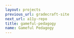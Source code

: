 ```yaml
---
layout: projects
previous_url: gradecraft-site
next_url: a11y-repo
title: gameful-pedagogy
name: Gameful Pedagogy
---
```

